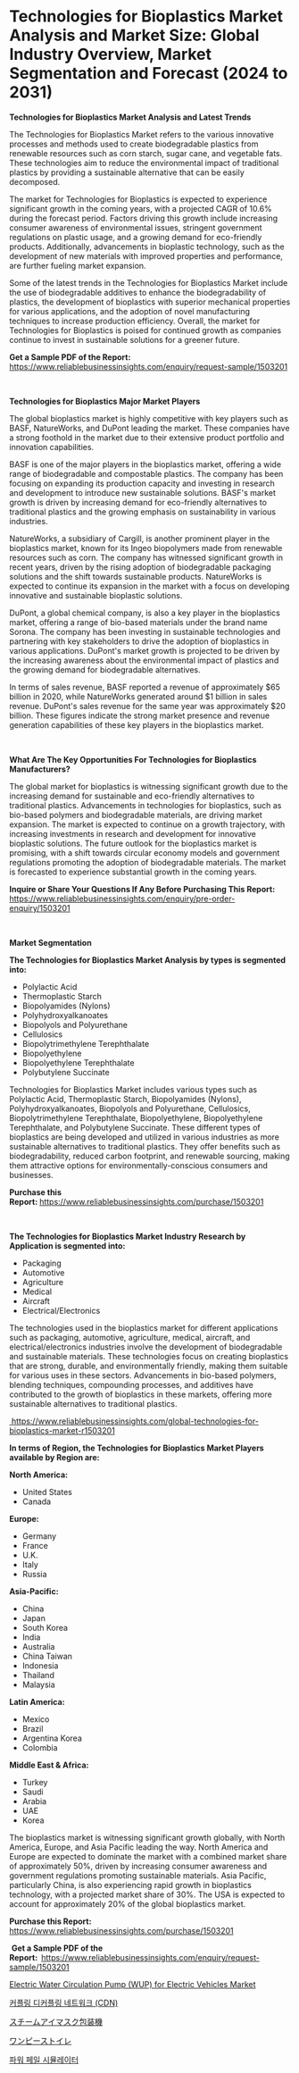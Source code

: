 <p><h1>Technologies for Bioplastics Market Analysis and Market Size: Global Industry Overview, Market Segmentation and Forecast (2024 to 2031)</h1></p><p><strong>Technologies for Bioplastics Market Analysis and Latest Trends</strong></p>
<p><p>The Technologies for Bioplastics Market refers to the various innovative processes and methods used to create biodegradable plastics from renewable resources such as corn starch, sugar cane, and vegetable fats. These technologies aim to reduce the environmental impact of traditional plastics by providing a sustainable alternative that can be easily decomposed.</p><p>The market for Technologies for Bioplastics is expected to experience significant growth in the coming years, with a projected CAGR of 10.6% during the forecast period. Factors driving this growth include increasing consumer awareness of environmental issues, stringent government regulations on plastic usage, and a growing demand for eco-friendly products. Additionally, advancements in bioplastic technology, such as the development of new materials with improved properties and performance, are further fueling market expansion.</p><p>Some of the latest trends in the Technologies for Bioplastics Market include the use of biodegradable additives to enhance the biodegradability of plastics, the development of bioplastics with superior mechanical properties for various applications, and the adoption of novel manufacturing techniques to increase production efficiency. Overall, the market for Technologies for Bioplastics is poised for continued growth as companies continue to invest in sustainable solutions for a greener future.</p></p>
<p><strong>Get a Sample PDF of the Report:&nbsp;</strong> <a href="https://www.reliablebusinessinsights.com/enquiry/request-sample/1503201">https://www.reliablebusinessinsights.com/enquiry/request-sample/1503201</a></p>
<p>&nbsp;</p>
<p><strong>Technologies for Bioplastics Major Market Players</strong></p>
<p><p>The global bioplastics market is highly competitive with key players such as BASF, NatureWorks, and DuPont leading the market. These companies have a strong foothold in the market due to their extensive product portfolio and innovation capabilities. </p><p>BASF is one of the major players in the bioplastics market, offering a wide range of biodegradable and compostable plastics. The company has been focusing on expanding its production capacity and investing in research and development to introduce new sustainable solutions. BASF's market growth is driven by increasing demand for eco-friendly alternatives to traditional plastics and the growing emphasis on sustainability in various industries.</p><p>NatureWorks, a subsidiary of Cargill, is another prominent player in the bioplastics market, known for its Ingeo biopolymers made from renewable resources such as corn. The company has witnessed significant growth in recent years, driven by the rising adoption of biodegradable packaging solutions and the shift towards sustainable products. NatureWorks is expected to continue its expansion in the market with a focus on developing innovative and sustainable bioplastic solutions.</p><p>DuPont, a global chemical company, is also a key player in the bioplastics market, offering a range of bio-based materials under the brand name Sorona. The company has been investing in sustainable technologies and partnering with key stakeholders to drive the adoption of bioplastics in various applications. DuPont's market growth is projected to be driven by the increasing awareness about the environmental impact of plastics and the growing demand for biodegradable alternatives.</p><p>In terms of sales revenue, BASF reported a revenue of approximately $65 billion in 2020, while NatureWorks generated around $1 billion in sales revenue. DuPont's sales revenue for the same year was approximately $20 billion. These figures indicate the strong market presence and revenue generation capabilities of these key players in the bioplastics market.</p></p>
<p>&nbsp;</p>
<p><strong>What Are The Key Opportunities For Technologies for Bioplastics Manufacturers?</strong></p>
<p><p>The global market for bioplastics is witnessing significant growth due to the increasing demand for sustainable and eco-friendly alternatives to traditional plastics. Advancements in technologies for bioplastics, such as bio-based polymers and biodegradable materials, are driving market expansion. The market is expected to continue on a growth trajectory, with increasing investments in research and development for innovative bioplastic solutions. The future outlook for the bioplastics market is promising, with a shift towards circular economy models and government regulations promoting the adoption of biodegradable materials. The market is forecasted to experience substantial growth in the coming years.</p></p>
<p><strong>Inquire or Share Your Questions If Any Before Purchasing This Report:</strong> <a href="https://www.reliablebusinessinsights.com/enquiry/pre-order-enquiry/1503201">https://www.reliablebusinessinsights.com/enquiry/pre-order-enquiry/1503201</a></p>
<p>&nbsp;</p>
<p><strong>Market Segmentation</strong></p>
<p><strong>The Technologies for Bioplastics Market Analysis by types is segmented into:</strong></p>
<p><ul><li>Polylactic Acid</li><li>Thermoplastic Starch</li><li>Biopolyamides (Nylons)</li><li>Polyhydroxyalkanoates</li><li>Biopolyols and Polyurethane</li><li>Cellulosics</li><li>Biopolytrimethylene Terephthalate</li><li>Biopolyethylene</li><li>Biopolyethylene Terephthalate</li><li>Polybutylene Succinate</li></ul></p>
<p><p>Technologies for Bioplastics Market includes various types such as Polylactic Acid, Thermoplastic Starch, Biopolyamides (Nylons), Polyhydroxyalkanoates, Biopolyols and Polyurethane, Cellulosics, Biopolytrimethylene Terephthalate, Biopolyethylene, Biopolyethylene Terephthalate, and Polybutylene Succinate. These different types of bioplastics are being developed and utilized in various industries as more sustainable alternatives to traditional plastics. They offer benefits such as biodegradability, reduced carbon footprint, and renewable sourcing, making them attractive options for environmentally-conscious consumers and businesses.</p></p>
<p><strong>Purchase this Report:&nbsp;</strong><a href="https://www.reliablebusinessinsights.com/purchase/1503201">https://www.reliablebusinessinsights.com/purchase/1503201</a></p>
<p>&nbsp;</p>
<p><strong>The Technologies for Bioplastics Market Industry Research by Application is segmented into:</strong></p>
<p><ul><li>Packaging</li><li>Automotive</li><li>Agriculture</li><li>Medical</li><li>Aircraft</li><li>Electrical/Electronics</li></ul></p>
<p><p>The technologies used in the bioplastics market for different applications such as packaging, automotive, agriculture, medical, aircraft, and electrical/electronics industries involve the development of biodegradable and sustainable materials. These technologies focus on creating bioplastics that are strong, durable, and environmentally friendly, making them suitable for various uses in these sectors. Advancements in bio-based polymers, blending techniques, compounding processes, and additives have contributed to the growth of bioplastics in these markets, offering more sustainable alternatives to traditional plastics.</p></p>
<p><a href="https://www.reliablebusinessinsights.com/global-technologies-for-bioplastics-market-r1503201">&nbsp;https://www.reliablebusinessinsights.com/global-technologies-for-bioplastics-market-r1503201</a></p>
<p><strong>In terms of Region, the Technologies for Bioplastics Market Players available by Region are:</strong></p>
<p>
    <p> <strong> North America: </strong>
        <ul>
            <li>United States</li>
            <li>Canada</li>
        </ul>
        </p> 
    <p> <strong> Europe: </strong>
        <ul>
            <li>Germany</li>
            <li>France</li>
            <li>U.K.</li>
            <li>Italy</li>
            <li>Russia</li>
        </ul>
        </p> 
    <p> <strong> Asia-Pacific: </strong>
        <ul>
            <li>China</li>
            <li>Japan</li>
            <li>South Korea</li>
            <li>India</li>
            <li>Australia</li>
            <li>China Taiwan</li>
            <li>Indonesia</li>
            <li>Thailand</li>
            <li>Malaysia</li>
        </ul>
        </p> 
    <p> <strong> Latin America: </strong>
        <ul>
            <li>Mexico</li>
            <li>Brazil</li>
            <li>Argentina Korea</li>
            <li>Colombia</li>
        </ul>
        </p> 
    <p> <strong> Middle East & Africa: </strong>
        <ul>
            <li>Turkey</li>
            <li>Saudi</li>
            <li>Arabia</li>
            <li>UAE</li>
            <li>Korea</li>
        </ul>
    </p>
    </p>
<p><p>The bioplastics market is witnessing significant growth globally, with North America, Europe, and Asia Pacific leading the way. North America and Europe are expected to dominate the market with a combined market share of approximately 50%, driven by increasing consumer awareness and government regulations promoting sustainable materials. Asia Pacific, particularly China, is also experiencing rapid growth in bioplastics technology, with a projected market share of 30%. The USA is expected to account for approximately 20% of the global bioplastics market.</p></p>
<p><strong>Purchase this Report: </strong><a href="https://www.reliablebusinessinsights.com/purchase/1503201">https://www.reliablebusinessinsights.com/purchase/1503201</a></p>
<p>&nbsp;<strong>Get a Sample PDF of the Report:&nbsp;&nbsp;</strong><a href="https://www.reliablebusinessinsights.com/enquiry/request-sample/1503201">https://www.reliablebusinessinsights.com/enquiry/request-sample/1503201</a></p>
<p><strong></strong></p>
<p><p><a href="https://github.com/gladysalidde/Market-Research-Report-List-1/blob/main/electric-water-circulation-pump-wup-for-electric-vehicles-market.md">Electric Water Circulation Pump (WUP) for Electric Vehicles Market</a></p><p><a href="https://github.com/Jackieshlerin98056/Market-Research-Report-List-1/blob/main/790933886392.md">커플링 디커플링 네트워크 (CDN)</a></p><p><a href="https://medium.com/@adaming121/%E3%82%B9%E3%83%81%E3%83%BC%E3%83%A0%E3%82%A2%E3%82%A4%E3%83%9E%E3%82%B9%E3%82%AF%E5%8C%85%E8%A3%85%E6%A9%9F%E3%81%AE%E5%B8%82%E5%A0%B4%E5%B1%95%E6%9C%9B-%E6%A5%AD%E7%95%8C%E6%A6%82%E6%B3%81%E3%81%A8%E4%BA%88%E6%B8%AC-2024%E5%B9%B4-2031%E5%B9%B4-3437d6689f75">スチームアイマスク包装機</a></p><p><a href="https://medium.com/@attyourniture/%E3%83%AF%E3%83%B3%E3%83%94%E3%83%BC%E3%82%B9%E3%83%88%E3%82%A4%E3%83%AC%E5%B8%82%E5%A0%B4-%E7%AB%B6%E4%BA%89%E5%88%86%E6%9E%90-%E5%B8%82%E5%A0%B4%E5%8B%95%E5%90%91-2031%E5%B9%B4%E3%81%BE%E3%81%A7%E3%81%AE%E4%BA%88%E6%B8%AC-ffd7fbe50a71">ワンピーストイレ</a></p><p><a href="https://github.com/CarmellaLang1/Market-Research-Report-List-1/blob/main/478863186391.md">파워 페일 시뮬레이터</a></p></p>